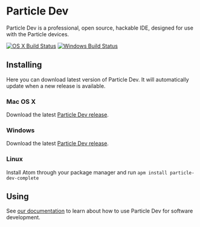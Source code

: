 # Particle Dev

Particle Dev is a professional, open source, hackable IDE, designed for use with the Particle devices.

[![OS X Build Status](https://travis-ci.org/spark/particle-dev-app.svg?branch=master)](https://travis-ci.org/spark/particle-dev-app)
[![Windows Build Status](https://ci.appveyor.com/api/projects/status/9bpt77dte3p8bsld/branch/master?svg=true)](https://ci.appveyor.com/project/suda/particle-dev-app/branch/master)
## Installing

Here you can download latest version of Particle Dev. It will automatically update when a new release is available.

### Mac OS X

Download the latest [Particle Dev release](https://github.com/spark/particle-dev-app/releases/latest).

### Windows

Download the latest [Particle Dev release](https://github.com/spark/particle-dev-app/releases/latest).

### Linux

Install Atom through your package manager and run `apm install particle-dev-complete`

## Using

See [our documentation](https://docs.particle.io/guide/tools-and-features/dev/) to learn about how to use Particle Dev for software development.
